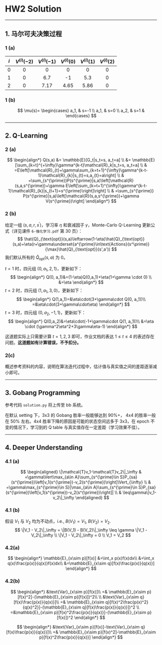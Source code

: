 # HW2 Solution

---

## 1. 马尔可夫决策过程

### 1 (a)

| $i$  | $V^{(i)}(-2)$ | $V^{(i)}(-1)$ | $V^{(i)}(0)$ | $V^{(i)}(1)$ | $V^{(i)}(2)$ |
| :--: | :-----------: | :-----------: | :----------: | :----------: | :----------: |
|  0   |       0       |       0       |      0       |      0       |      0       |
|  1   |       0       |      6.7      |      -1      |     5.3      |      0       |
|  2   |       0       |     7.17      |     4.65     |     5.86     |      0       |

### 1 (b)

$$
\mu(s)=
\begin{cases}
a_1, & s=-1 \\
a_1, & s=0 \\
a_2, & s=1 & 
\end{cases}
$$

---

## 2. Q-Learning

### 2 (a)

$$
\begin{align*}
Q(s,a) &= \mathbb{E}[G_t|s_t=s, a_t=a] \\
&= \mathbb{E}[\sum_{k=t}^{+\infty}\gamma^{k-t}\mathcal{R}_k|s_t=s, a_t=a] \\
 & =E\left[\mathcal{R}_{t}+\gamma\sum_{k=t+1}^{\infty}\gamma^{k-t-1}\mathcal{R}_{k}|s_{t}=s,a_{t}=a\right] \\
 & =\sum_{s^{\prime}}P(s^{\prime}|s,a)\left[\mathcal{R}(s,a,s^{\prime})+\gamma E\left[\sum_{k=t+1}^{\infty}\gamma^{k-t-1}\mathcal{R}_{k}|s_{t+1}=s^{\prime}\right]\right] \\
 & =\sum_{s^{\prime}} P(s^{\prime}|s,a)\left[\mathcal{R}(s,a,s^{\prime})+\gamma V(s^{\prime})\right]
\end{align*}
$$

### 2 (b)

给定一组 $(s,a,r,s^\prime)$，学习率 $\eta$ 和衰减因子 $\gamma$，Monte-Carlo Q-Learning 更新公式（详见课件 `6-强化学习.pdf` 第 30 页）：
$$
\hat{Q}_{\text{opt}}(s,a)\leftarrow(1-\eta)\hat{Q}_{\text{opt}}(s,a)+\eta(r+\gamma\underset{a^{\prime}\in\text{Actions}(s^\prime)}{\max}\hat{Q}_{\text{opt}}(s',a'))
$$
我们默认所有的 $\hat{Q}_{\text{opt}}(s,a)$ 为 0。

$t=1$ 时，四元组 $(0, a_1, 2, 1)$，更新如下：
$$
\begin{align*}
Q(0, a_1)&=(1-\eta)Q(0,a_1)+\eta(1+\gamma \cdot 0) \\
&=\eta
\end{align*}
$$
$t=2$ 时，四元组 $(1, a_1, 3, 0)$，更新如下：
$$
\begin{align*}
Q(1,a_1)=&\eta\cdot(3+\gamma\cdot Q(0, a_1))\\
=&\eta\cdot(3+\gamma\cdot\eta)
\end{align*}
$$
$t=3$ 时，四元组 $(0, a_2, -1, 1)$，更新如下：
$$
\begin{align*}
Q(0,a_2)&=\eta\cdot(-1+\gamma\cdot Q(1, a_1))\\
&=\eta \cdot (\gamma^2\eta^2+3\gamma\eta-1)
\end{align*}
$$

这道题实际上只需要计算 $t=1,2,3$ 即可，作业文档的表达 $1\leq t\leq 4$ 的表述存在问题。**这道题如有计算错误，不予扣分。**

### 2(c)

概述参考资料的内容，说明在算法迭代过程中，估计值与真实值之间的差距逐渐减小即可。


---

## 3. Gobang Programming

参考代码 `solution.py` 将上传至 bb 系统。

在默认 setting 下，3x3 的 Gobang 胜率一般能够达到 90%+， 4x4 的胜率一般在 50% 左右。4x4 胜率下降的原因是可能的状态空间远多于 3x3，在 epoch 不变的情况下，学习到的 Q table 与真实值存在一定差距（学习效果不佳）。

---

## 4. Deeper Understanding

### 4.1 (a)

$$
\begin{aligned}
\|\mathcal{T}v_1-\mathcal{T}v_2\|_\infty & =\gamma\Vert\max_{a\in A}\sum_{s^{\prime}\in S}P_{sa}(s^{\prime})\left[v_1(s^{\prime})-v_2(s^{\prime})\right]\Vert_{\infty} \\
 & =\gamma\max_{s^{\prime}\in S}|\max_{a\in A}\sum_{s^{\prime}\in S}P_{sa}(s^{\prime})\left[v_1(s^{\prime})-v_2(s^{\prime})\right]| \\
 & \leq\gamma\|v_1-v_2\|_\infty
\end{aligned}
$$

### 4.1 (b)

假设 $V_1$ 与 $V_2$ 均为不动点，i.e., $B(V_1) = V_1$, $B(V_2) = V_2$.
$$
\|V_1 - V_2\|_\infty = \|B(V_1) - B(V_2)\|_\infty \leq \gamma \|V_1 - V_2\|_\infty \\
\|V_1 - V_2\|_\infty = 0 \\
V_1 = V_2
$$

### 4.2(a)

$$
\begin{align*}
\mathbb{E}_{x\sim p}[f(x)]
&=\int_x p(x)f(x)dx\\
&=\int_x q(x)\frac{p(x)}{q(x)}f(x)dx\\
&=\mathbb{E}_{x\sim q}[f(x)\frac{p(x)}{q(x)}]
\end{align*}
$$

### 4.2(b)

$$
\begin{align*}
&\text{Var}_{x\sim p}[f(x)]\\
=& \mathbb{E}_{x\sim p}[f(x)^2]-(\mathbb{E}_{x\sim p}[f(x)])^2\\
\\
&\text{Var}_{x\sim q}[f(x)\frac{p(x)}{q(x)}]\\
=& \mathbb{E}_{x\sim q}[f(x)^2\frac{p(x)^2}{q(x)^2}]-(\mathbb{E}_{x\sim q}[f(x)\frac{p(x)}{q(x)}])^2 \\
=&\mathbb{E}_{x\sim p}[f(x)^2\frac{p(x)}{q(x)}]-(\mathbb{E}_{x\sim p}[f(x)])^2
\end{align*}
$$


$$
\begin{align*}
&\text{Var}_{x\sim p}[f(x)]-\text{Var}_{x\sim q}[f(x)\frac{p(x)}{q(x)}]\\
=& \mathbb{E}_{x\sim p}[f(x)^2]-\mathbb{E}_{x\sim p}[f(x)^2\frac{p(x)}{q(x)}]
\end{align*}
$$
